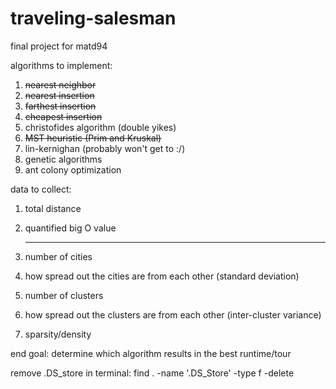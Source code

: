 # traveling-salesman
final project for matd94

algorithms to implement:
1.  <strike> nearest neighbor </strike>
2. <strike> nearest insertion </strike>
3. <strike> farthest insertion </strike>
4. <strike> cheapest insertion </strike>
5. christofides algorithm (double yikes)
6. <strike> MST heuristic (Prim and Kruskal) </strike>
7. lin-kernighan (probably won't get to :/)
8. genetic algorithms
9. ant colony optimization

data to collect: 
1. total distance
2. quantified big O value

   ----------------------
4. number of cities
5. how spread out the cities are from each other (standard deviation)
6. number of clusters
7. how spread out the clusters are from each other (inter-cluster variance)
8. sparsity/density

end goal: determine which algorithm results in the best runtime/tour

remove .DS_store in terminal: find . -name '.DS_Store' -type f -delete
